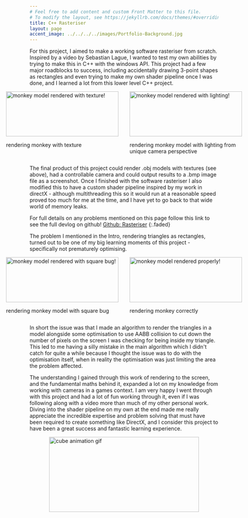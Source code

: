 ```yaml
---
# Feel free to add content and custom Front Matter to this file.
# To modify the layout, see https://jekyllrb.com/docs/themes/#overriding-theme-defaults
title: C++ Rasteriser
layout: page
accent_image: ../../../../images/Portfolio-Background.jpg
---
```


For this project, I aimed to make a working software rasteriser from scratch. Inspired by a video by Sebastian Lague, I wanted to test my own abilities by trying to make this in C++ with the windows API. This project had a few major roadblocks to success, including accidentally drawing 3-point shapes as rectangles and even trying to make my own shader pipeline once I was done, and I learned a lot from this lower level C++ project.

<head>
<style>
.image-container {
  display: flex;
  justify-content: center;
  gap: 30px; /* Space between images */
}

/* Individual Image Box */
.image-box {
  text-align: center;
}

.image-box img {
  width: auto; /* Adjust size as needed */
  height: 250px;
  border: 2px solid;
  border-radius: 8px;
}

.image-box p {
  margin-top: 8px;
  font-size: 14px;
}
</style>
</head>

<div class="image-container">
  <div class="image-box">
    <img src="../../../../images/Rasteriser/evilMonkeyTextured.png" alt="monkey model rendered with texture!" width="300" height="120">
    <p>rendering monkey with texture</p>
  </div>
  <div class="image-box">
    <img src="../../../../images//Rasteriser/lightingMonkey.png" alt="monkey model rendered with lighting!" width="300" height="120">
    <p>rendering monkey model with lighting from unique camera perspective</p>
  </div>
</div>

The final product of this project could render .obj models with textures (see above), had a controllable camera and could output results to a .bmp image file as a screenshot. Once I finished with the software rasteriser I also modified this to have a custom shader pipeline inspired by my work in directX - although multithreading this so it would run at a reasonable speed proved too much for me at the time, and I have yet to go back to that wide world of memory leaks.

For full details on any problems mentioned on this page follow this link to see the full devlog on github! [Github: Rasteriser](https://github.com/dippy2214/Rasteriser)
{:.faded}



The problem I mentioned in the Intro, rendering triangles as rectangles, turned out to be one of my big learning moments of this project - specifically not prematurely optimising.

<div class="image-container">
  <div class="image-box">
    <img src="../../../../images/Rasteriser/softwarerasteriser1.jpg" alt="monkey model rendered with square bug!" width="300" height="120">
    <p>rendering monkey model with square bug</p>
  </div>
  <div class="image-box">
    <img src="../../../../images/Rasteriser/softwarerasteriser2.jpg" alt="monkey model rendered properly!" width="300" height="120">
    <p>rendering monkey correctly</p>
  </div>
</div>

In short the issue was that I made an algorithm to render the triangles in a model alongside some optimisation to use AABB collision to cut down the number of pixels on the screen I was checking for being inside my triangle. This led to me having a silly mistake in the main algorithm which I didn't catch for quite a while because I thought the issue was to do with the optimisation itself, when in reality the optimisation was just limiting the area the problem affected.

The understanding I gained through this work of rendering to the screen, and the fundamental maths behind it, expanded a lot on my knowledge from working with cameras in a games context. I am very happy I went through with this project and had a lot of fun working through it, even if I was following along with a video more than much of my other personal work. Diving into the shader pipeline on my own at the end made me really appreciate the incredible expertise and problem solving that must have been required to create something like DirectX, and I consider this project to have been a great success and fantastic learning experience.

<div class="image-container">
  <img src="../../../../images/Rasteriser/cubeAnim3.gif" alt="cube animation gif" width="400" height="200">
</div>